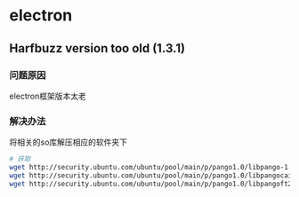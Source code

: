 # electron

## Harfbuzz version too old (1.3.1)

### 问题原因

electron框架版本太老

### 解决办法

将相关的so库解压相应的软件夹下

```bash
# 获取
wget http://security.ubuntu.com/ubuntu/pool/main/p/pango1.0/libpango-1.0-0_1.40.14-1ubuntu0.1_amd64.deb
wget http://security.ubuntu.com/ubuntu/pool/main/p/pango1.0/libpangocairo-1.0-0_1.40.14-1ubuntu0.1_amd64.deb
wget http://security.ubuntu.com/ubuntu/pool/main/p/pango1.0/libpangoft2-1.0-0_1.40.14-1ubuntu0.1_amd64.deb
```

